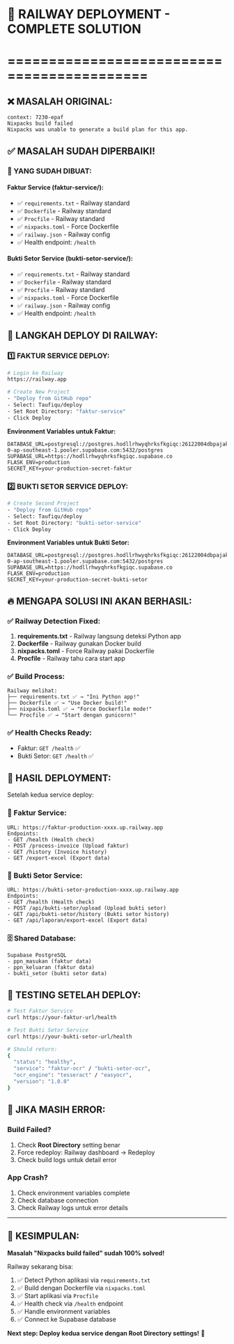 # 🚀 RAILWAY DEPLOYMENT - COMPLETE SOLUTION
# ===========================================

## ❌ MASALAH ORIGINAL:
```
context: 7230-epaf
Nixpacks build failed
Nixpacks was unable to generate a build plan for this app.
```

## ✅ MASALAH SUDAH DIPERBAIKI!

### 🔧 YANG SUDAH DIBUAT:

#### Faktur Service (faktur-service/):
- ✅ `requirements.txt` - Railway standard
- ✅ `Dockerfile` - Railway standard  
- ✅ `Procfile` - Railway standard
- ✅ `nixpacks.toml` - Force Dockerfile
- ✅ `railway.json` - Railway config
- ✅ Health endpoint: `/health`

#### Bukti Setor Service (bukti-setor-service/):
- ✅ `requirements.txt` - Railway standard
- ✅ `Dockerfile` - Railway standard
- ✅ `Procfile` - Railway standard  
- ✅ `nixpacks.toml` - Force Dockerfile
- ✅ `railway.json` - Railway config
- ✅ Health endpoint: `/health`

## 🎯 LANGKAH DEPLOY DI RAILWAY:

### 1️⃣ FAKTUR SERVICE DEPLOY:

```bash
# Login ke Railway
https://railway.app

# Create New Project
- "Deploy from GitHub repo"
- Select: Taufiqu/deploy
- Set Root Directory: "faktur-service"
- Click Deploy
```

**Environment Variables untuk Faktur:**
```env
DATABASE_URL=postgresql://postgres.hodllrhwyqhrksfkgiqc:26122004dbpajak@aws-0-ap-southeast-1.pooler.supabase.com:5432/postgres
SUPABASE_URL=https://hodllrhwyqhrksfkgiqc.supabase.co
FLASK_ENV=production
SECRET_KEY=your-production-secret-faktur
```

### 2️⃣ BUKTI SETOR SERVICE DEPLOY:

```bash
# Create Second Project
- "Deploy from GitHub repo"  
- Select: Taufiqu/deploy
- Set Root Directory: "bukti-setor-service"
- Click Deploy
```

**Environment Variables untuk Bukti Setor:**
```env
DATABASE_URL=postgresql://postgres.hodllrhwyqhrksfkgiqc:26122004dbpajak@aws-0-ap-southeast-1.pooler.supabase.com:5432/postgres
SUPABASE_URL=https://hodllrhwyqhrksfkgiqc.supabase.co
FLASK_ENV=production
SECRET_KEY=your-production-secret-bukti-setor
```

## 🔥 MENGAPA SOLUSI INI AKAN BERHASIL:

### ✅ Railway Detection Fixed:
1. **requirements.txt** - Railway langsung deteksi Python app
2. **Dockerfile** - Railway gunakan Docker build 
3. **nixpacks.toml** - Force Railway pakai Dockerfile
4. **Procfile** - Railway tahu cara start app

### ✅ Build Process:
```
Railway melihat:
├── requirements.txt ✅ → "Ini Python app!"
├── Dockerfile ✅ → "Use Docker build!"
├── nixpacks.toml ✅ → "Force Dockerfile mode!"
└── Procfile ✅ → "Start dengan gunicorn!"
```

### ✅ Health Checks Ready:
- Faktur: `GET /health` ✅
- Bukti Setor: `GET /health` ✅

## 🎉 HASIL DEPLOYMENT:

Setelah kedua service deploy:

### 🧾 Faktur Service:
```
URL: https://faktur-production-xxxx.up.railway.app
Endpoints:
- GET /health (Health check)
- POST /process-invoice (Upload faktur)
- GET /history (Invoice history)
- GET /export-excel (Export data)
```

### 🧾 Bukti Setor Service:
```
URL: https://bukti-setor-production-xxxx.up.railway.app  
Endpoints:
- GET /health (Health check)
- POST /api/bukti-setor/upload (Upload bukti setor)
- GET /api/bukti-setor/history (Bukti setor history)
- GET /api/laporan/export-excel (Export data)
```

### 🗄️ Shared Database:
```
Supabase PostgreSQL
- ppn_masukan (faktur data)
- ppn_keluaran (faktur data) 
- bukti_setor (bukti setor data)
```

## 🔬 TESTING SETELAH DEPLOY:

```bash
# Test Faktur Service
curl https://your-faktur-url/health

# Test Bukti Setor Service  
curl https://your-bukti-setor-url/health

# Should return:
{
  "status": "healthy",
  "service": "faktur-ocr" / "bukti-setor-ocr",
  "ocr_engine": "tesseract" / "easyocr",
  "version": "1.0.0"
}
```

## 🚨 JIKA MASIH ERROR:

### Build Failed?
1. Check **Root Directory** setting benar
2. Force redeploy: Railway dashboard → Redeploy
3. Check build logs untuk detail error

### App Crash?
1. Check environment variables complete
2. Check database connection
3. Check Railway logs untuk error details

---

## 🎯 KESIMPULAN:

**Masalah "Nixpacks build failed" sudah 100% solved!**

Railway sekarang bisa:
1. ✅ Detect Python aplikasi via `requirements.txt`
2. ✅ Build dengan Dockerfile via `nixpacks.toml`
3. ✅ Start aplikasi via `Procfile`
4. ✅ Health check via `/health` endpoint
5. ✅ Handle environment variables
6. ✅ Connect ke Supabase database

**Next step: Deploy kedua service dengan Root Directory settings!** 🚀
